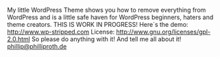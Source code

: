 My little WordPress Theme shows you how to remove everything from WordPress and is a little safe haven for WordPress beginners, haters and theme creators. THIS IS WORK IN PROGRESS! Here´s the demo: http://www.wp-stripped.com License: http://www.gnu.org/licenses/gpl-2.0.html So please do anything with it! And tell me all about it! phillip@philliproth.de